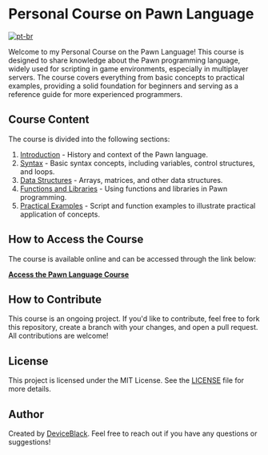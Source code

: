 # Personal Course on Pawn Language
[![pt-br](https://img.shields.io/badge/PORTUGUES-Clique%20para%20Traduzir-blue.svg)](README.md)

Welcome to my Personal Course on the Pawn Language! This course is designed to share knowledge about the Pawn programming language, widely used for scripting in game environments, especially in multiplayer servers. The course covers everything from basic concepts to practical examples, providing a solid foundation for beginners and serving as a reference guide for more experienced programmers.

## Course Content

The course is divided into the following sections:

1. [Introduction](docs/introduction.md) - History and context of the Pawn language.
2. [Syntax](docs/syntax.md) - Basic syntax concepts, including variables, control structures, and loops.
3. [Data Structures](docs/data_structures.md) - Arrays, matrices, and other data structures.
4. [Functions and Libraries](docs/functions_libraries.md) - Using functions and libraries in Pawn programming.
5. [Practical Examples](docs/examples.md) - Script and function examples to illustrate practical application of concepts.

## How to Access the Course

The course is available online and can be accessed through the link below:

[**Access the Pawn Language Course**](https://devicewhite.github.io/pawn-documentary/)

## How to Contribute

This course is an ongoing project. If you'd like to contribute, feel free to fork this repository, create a branch with your changes, and open a pull request. All contributions are welcome!

## License

This project is licensed under the MIT License. See the [LICENSE](LICENSE) file for more details.

## Author

Created by [DeviceBlack](https://github.com/devicewhite). Feel free to reach out if you have any questions or suggestions!
